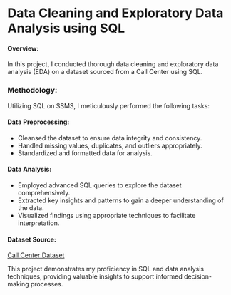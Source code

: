 # Data Cleaning and Exploratory Data Analysis using SQL

#### Overview:
In this project, I conducted thorough data cleaning and exploratory data analysis (EDA) on a dataset sourced from a Call Center using SQL.

### Methodology:
Utilizing SQL on SSMS, I meticulously performed the following tasks:

#### Data Preprocessing:
- Cleansed the dataset to ensure data integrity and consistency.
- Handled missing values, duplicates, and outliers appropriately.
- Standardized and formatted data for analysis.

#### Data Analysis:
- Employed advanced SQL queries to explore the dataset comprehensively.
- Extracted key insights and patterns to gain a deeper understanding of the data.
- Visualized findings using appropriate techniques to facilitate interpretation.

#### Dataset Source:
[Call Center Dataset](https://data.world/markbradbourne/rwfd-real-world-fake-data/workspace/file?filename=Call+Center.csv)

This project demonstrates my proficiency in SQL and data analysis techniques, providing valuable insights to support informed decision-making processes.